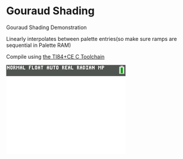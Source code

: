 # Gouraud Shading 

Gouraud Shading Demonstration 

Linearly interpolates between palette entries(so make sure ramps are sequential in Palette RAM) 

Compile using [the TI84+CE C Toolchain](https://github.com/CE-Programming/toolchain) 

![](https://github.com/Zaalan3/Gouraud/blob/master/gouraud.png) 